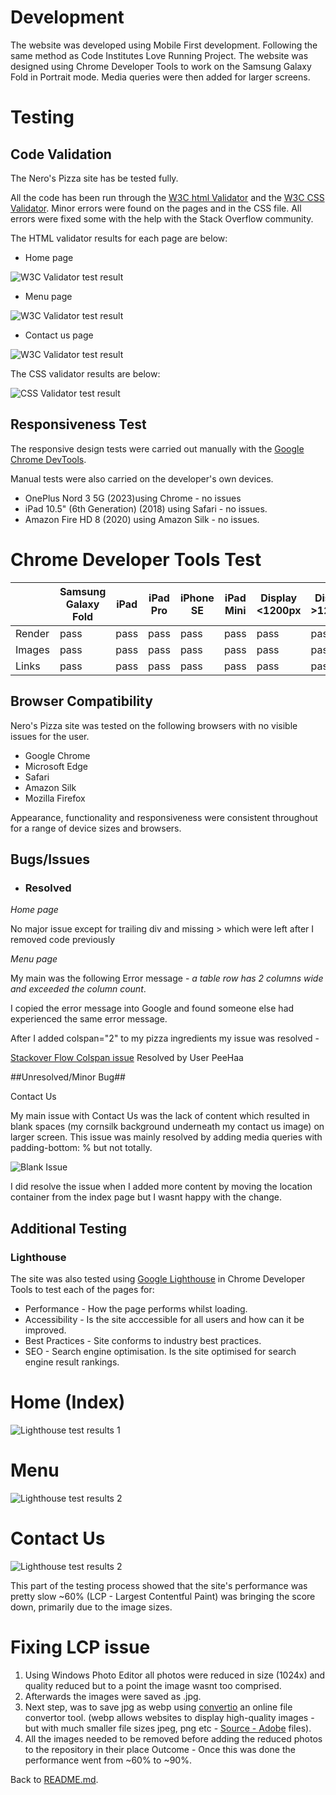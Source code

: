 # Development

The website was developed using Mobile First development. Following the same method as Code Institutes Love Running Project. The website was designed using Chrome Developer Tools to work on the Samsung Galaxy Fold in Portrait mode. Media queries were then added for larger screens.

# Testing

## Code Validation
The Nero's Pizza site has be tested fully.

  All the code has been run through the [W3C html Validator](https://validator.w3.org/) and the [W3C CSS Validator](https://jigsaw.w3.org/css-validator/). Minor errors were found on the pages and in the CSS file. All errors were fixed some with the help with the Stack Overflow community.

The HTML validator results for each page are below:

* Home page

![W3C Validator test result](assets/images/w3-validator-index.png)

* Menu page

![W3C Validator test result](assets/images/w3-validator-menu.png)

* Contact us page

![W3C Validator test result](assets/images/w3-validator%20contactus.png)


The CSS validator results are below:

![CSS Validator test result](assets/images/w3-css-validation.png)

## Responsiveness Test

The responsive design tests were carried out manually with the [Google Chrome DevTools](https://developer.chrome.com/docs/devtools/).

Manual tests were also carried on the developer's own devices.

* OnePlus Nord 3 5G (2023)using Chrome - no issues
* iPad 10.5" (6th Generation) (2018) using Safari - no issues.
* Amazon Fire HD 8 (2020) using Amazon Silk - no issues.

# Chrome Developer Tools Test

|        | Samsung Galaxy Fold| iPad | iPad Pro| iPhone SE | iPad Mini | Display <1200px | Display >1200px |
|--------|---------|-----------|----------|------|----------|-----------------|-----------------|
| Render | pass    | pass      | pass     | pass | pass     | pass            | pass            |
| Images | pass    | pass      | pass     | pass | pass     | pass            | pass            |
| Links  | pass    | pass      | pass     | pass | pass     | pass            | pass            |


## Browser Compatibility

Nero's Pizza site was tested on the following browsers with no visible issues for the user. 

* Google Chrome
* Microsoft Edge
* Safari
* Amazon Silk
* Mozilla Firefox

 Appearance, functionality and responsiveness were consistent throughout for a range of device sizes and browsers.


## Bugs/Issues

* ### Resolved


*Home page*

No major issue except for trailing div and missing > which were left after I removed code previously

*Menu page*
    
My main was the following Error message - <i>a table row has 2 columns wide and exceeded the column count</i>.

 I copied the error message into Google and found someone else had experienced the same error message.

After I added colspan="2" to my pizza ingredients my issue was resolved - 

[Stackover Flow Colspan issue](https://stackoverflow.com/questions/7132223/a-table-row-was-2-columns-wide-and-exceeded-the-column-count-established-by-the)
    Resolved by User PeeHaa 

##Unresolved/Minor Bug##

Contact Us

My main issue with Contact Us was the lack of content which resulted in blank spaces (my cornsilk background underneath my contact us image) on larger  screen. This issue was mainly resolved by adding media queries with padding-bottom: % but not totally. 


![Blank Issue](assets/images/contactus-bg.png)


I did resolve the issue when I added more content by moving the location container from the index page but I wasnt happy with the change.


## Additional Testing

### Lighthouse

The site was also tested using [Google Lighthouse](https://developers.google.com/web/tools/lighthouse) in Chrome Developer Tools to test each of the pages for:

* Performance - How the page performs whilst loading.
* Accessibility - Is the site acccessible for all users and how can it be improved.
* Best Practices - Site conforms to industry best practices.
* SEO - Search engine optimisation. Is the site optimised for search engine result rankings.



# Home (Index)

![Lighthouse test results 1](assets/images/lh-index.png)

# Menu

![Lighthouse test results 2](assets/images/lh-menu.png)



# Contact Us

![Lighthouse test results 2](assets/images/lh-contactus.png)

This part of the testing process showed that the site's performance was pretty slow ~60% (LCP - Largest Contentful Paint) was bringing the score down, primarily due to the image sizes.

# Fixing LCP issue

1. Using Windows Photo Editor all photos were reduced in size (1024x) and quality reduced but to a point the image wasnt too comprised. 
2. Afterwards the images were saved as .jpg. 
3. Next step, was to save jpg as webp using [convertio](https://convertio.co/) an online file convertor tool. (webp allows websites to display high-quality images - but with much smaller file sizes jpeg, png etc - [Source - Adobe](https://www.adobe.com/ie/creativecloud/file-types/image/raster/webp-file.html) files). 
 4. All the images needed to be removed before adding the reduced photos to the repository in their place
 Outcome - Once this was done the performance went from ~60% to ~90%. 
 


Back to [README.md](./README.md#testing).
